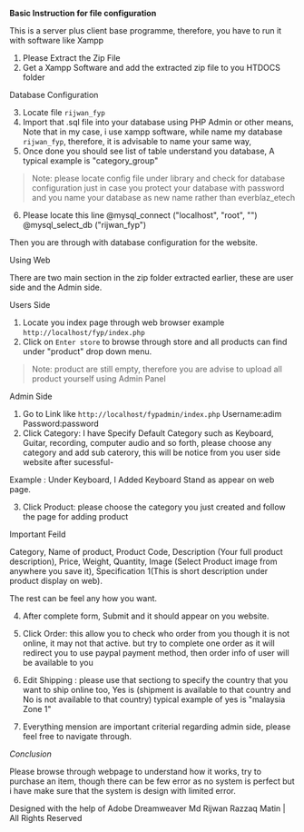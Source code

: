 **Basic Instruction for file configuration**

This is a server plus client base programme, therefore, you have to run it with  software like Xampp

1. Please Extract the Zip File
2. Get a Xampp Software and add the extracted zip file to you HTDOCS folder

Database Configuration

3. Locate  file `rijwan_fyp`
4. Import that .sql file into your database using PHP Admin or other means, Note that in my case, i use xampp software, while  name my database `rijwan_fyp`, therefore, it is advisable to name your same way,
5. Once done you should see list of table understand you database, A typical example  is "category_group"

>Note: please locate config file under library and check for database configuration just in case you protect your database with password and you name your database as new name rather than everblaz_etech

6. Please locate this line
@mysql_connect ("localhost", "root", "")
@mysql_select_db ("rijwan_fyp")

Then you are through with database configuration for the website.

Using Web

There are two main section in the zip folder extracted earlier, these are  user side and the Admin side.

Users Side
1. Locate you index page through web browser example `http://localhost/fyp/index.php`
2.  Click on `Enter store` to browse through store and all products can find under "product" drop down menu.
>Note: product are still empty, therefore you are advise to upload all product yourself using Admin Panel


Admin Side
1. Go to Link like `http://localhost/fypadmin/index.php`
Username:adim
Password:password
2. Click Category: I have Specify Default Category such as Keyboard, Guitar, recording, computer audio and so forth, please choose any category  and
add sub caterory, this will be notice from you user side website after sucessful-

Example : Under Keyboard, I Added Keyboard Stand as appear  on web page.

3. Click Product: please choose the category you just created and follow the page for adding product

Important Feild

Category, Name of product, Product Code,  Description (Your full product description), Price, Weight, Quantity, Image (Select Product image from
anywhere you save it), Specification 1(This is short description under product display on web).

The rest can be feel any how you want.

4. After complete form, Submit and it should appear on you website.

5. Click Order: this allow you to check who order from you though it is not online, it may not that active. but try to complete one order as it will
redirect you to use paypal payment method, then order  info of user will be available to you

6. Edit Shipping : please use that sectiong to specify  the country that you want to ship online too, Yes is (shipment is available to that country
and No is not available to that country) typical example of yes is "malaysia Zone 1"

7. Everything mension are important criterial regarding admin side, please feel free to navigate through.

*Conclusion*

Please browse through webpage to understand how it works, try to purchase an item, though  there can be few error as no system is perfect but i have
make sure that the system is design with limited error.


Designed with the help of Adobe Dreamweaver
Md Rijwan Razzaq Matin | All Rights Reserved
